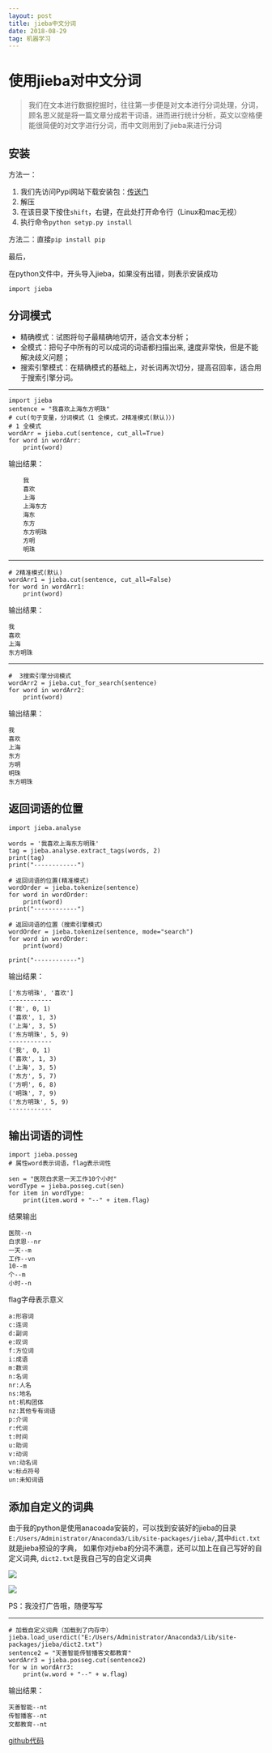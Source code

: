 ```yaml
---
layout: post
title: jieba中文分词
date: 2018-08-29
tag: 机器学习
---
```


# 使用jieba对中文分词

> 我们在文本进行数据挖掘时，往往第一步便是对文本进行分词处理，分词，顾名思义就是将一篇文章分成若干词语，进而进行统计分析，英文以空格便能很简便的对文字进行分词，而中文则用到了jieba来进行分词


## 安装

方法一：

1. 我们先访问Pypi网站下载安装包：[传送门](https://pypi.python.org/pypi/jieba)
2. 解压
3. 在该目录下按住`shift`，右键，在此处打开命令行（Linux和mac无视）
4. 执行命令`python setyp.py install `

方法二：直接`pip install pip`

最后，

在python文件中，开头导入jieba，如果没有出错，则表示安装成功

	import jieba

## 分词模式
	

* 精确模式：试图将句子最精确地切开，适合文本分析； 
* 全模式：把句子中所有的可以成词的词语都扫描出来, 速度非常快，但是不能解决歧义问题； 
* 搜索引擎模式：在精确模式的基础上，对长词再次切分，提高召回率，适合用于搜索引擎分词。


----------



	
	import jieba
	sentence = "我喜欢上海东方明珠"
	# cut(句子变量，分词模式（1 全模式，2精准模式(默认)）)
	# 1 全模式
	wordArr = jieba.cut(sentence, cut_all=True)
	for word in wordArr:
	    print(word)

输出结果：

		我
		喜欢
		上海
		上海东方
		海东
		东方
		东方明珠
		方明
		明珠
			
----------

	# 2精准模式(默认)
	wordArr1 = jieba.cut(sentence, cut_all=False)
	for word in wordArr1:
	    print(word)

输出结果：

	我
	喜欢
	上海
	东方明珠

----------

	#  3搜索引擎分词模式
	wordArr2 = jieba.cut_for_search(sentence)
	for word in wordArr2:
	    print(word)
	
输出结果：

	我
	喜欢
	上海
	东方
	方明
	明珠
	东方明珠


## 返回词语的位置


	import jieba.analyse
	
	words = '我喜欢上海东方明珠'
	tag = jieba.analyse.extract_tags(words, 2)
	print(tag)
	print("------------")
	
	# 返回词语的位置(精准模式)
	wordOrder = jieba.tokenize(sentence)
	for word in wordOrder:
	    print(word)
	print("------------")
	
	# 返回词语的位置（搜索引擎模式）
	wordOrder = jieba.tokenize(sentence, mode="search")
	for word in wordOrder:
	    print(word)
	
	print("------------")

输出结果：

	['东方明珠', '喜欢']
	------------
	('我', 0, 1)
	('喜欢', 1, 3)
	('上海', 3, 5)
	('东方明珠', 5, 9)
	------------
	('我', 0, 1)
	('喜欢', 1, 3)
	('上海', 3, 5)
	('东方', 5, 7)
	('方明', 6, 8)
	('明珠', 7, 9)
	('东方明珠', 5, 9)
	------------

## 输出词语的词性



	import jieba.posseg
	# 属性word表示词语，flag表示词性

	sen = "医院白求恩一天工作10个小时"
	wordType = jieba.posseg.cut(sen)
	for item in wordType:
	    print(item.word + "--" + item.flag)

结果输出

	医院--n
	白求恩--nr
	一天--m
	工作--vn
	10--m
	个--m
	小时--n


flag字母表示意义

    a:形容词
    c:连词
    d:副词
    e:叹词
    f:方位词
    i:成语
    m:数词
    n:名词
    nr:人名
    ns:地名
    nt:机构团体
    nz:其他专有词语
    p:介词
    r:代词
    t:时间
    u:助词
    v:动词
    vn:动名词
    w:标点符号
    un:未知词语



## 添加自定义的词典

由于我的python是使用anacoada安装的，可以找到安装好的jieba的目录`E:/Users/Administrator/Anaconda3/Lib/site-packages/jieba/`,其中`dict.txt`就是jieba预设的字典，
如果你对jieba的分词不满意，还可以加上在自己写好的自定义词典,
`dict2.txt`是我自己写的自定义词典

![](http://p0kzdnfmg.bkt.clouddn.com/18-9-5/59978774.jpg)

![](http://p0kzdnfmg.bkt.clouddn.com/18-9-5/17613932.jpg)


PS：我没打广告哦，随便写写

----------

	# 加载自定义词典（加载到了内存中）
	jieba.load_userdict("E:/Users/Administrator/Anaconda3/Lib/site-packages/jieba/dict2.txt")
	sentence2 = "天善智能传智播客文都教育"
	wordArr3 = jieba.posseg.cut(sentence2)
	for w in wordArr3:
	    print(w.word + "--" + w.flag)

输出结果：

	天善智能--nt
	传智播客--nt
	文都教育--nt

	

[github代码](https://github.com/apodxx/jieba_participle)

